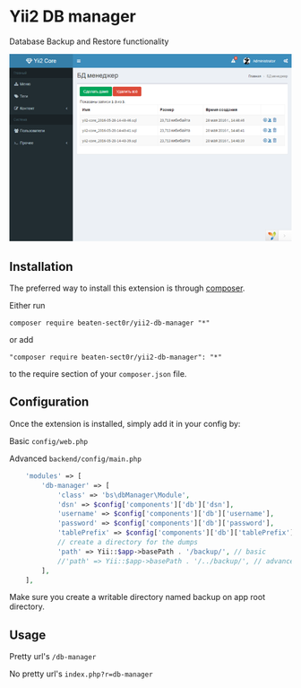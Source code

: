 # Yii2 DB manager

Database Backup and Restore functionality

<img src="screenshot.png">

## Installation

The preferred way to install this extension is through [composer](http://getcomposer.org/download/).

Either run

```
composer require beaten-sect0r/yii2-db-manager "*"
```

or add

```
"composer require beaten-sect0r/yii2-db-manager": "*"
```

to the require section of your `composer.json` file.


## Configuration

Once the extension is installed, simply add it in your config by:

Basic ```config/web.php```

Advanced ```backend/config/main.php```

```php
    'modules' => [
        'db-manager' => [
            'class' => 'bs\dbManager\Module',
            'dsn' => $config['components']['db']['dsn'],
            'username' => $config['components']['db']['username'],
            'password' => $config['components']['db']['password'],
            'tablePrefix' => $config['components']['db']['tablePrefix'],
            // create a directory for the dumps
            'path' => Yii::$app->basePath . '/backup/', // basic
            //'path' => Yii::$app->basePath . '/../backup/', // advanced
        ],
    ],
```

Make sure you create a writable directory named backup on app root directory.

## Usage

Pretty url's ```/db-manager```

No pretty url's ```index.php?r=db-manager```
